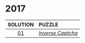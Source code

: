 # 2017

|      SOLUTION      | PUZZLE                                                                           |
|:------------------:|:---------------------------------------------------------------------------------|
|    [01](01.php)    | *[Inverse Captcha](https://adventofcode.com/2017/day/1)* |